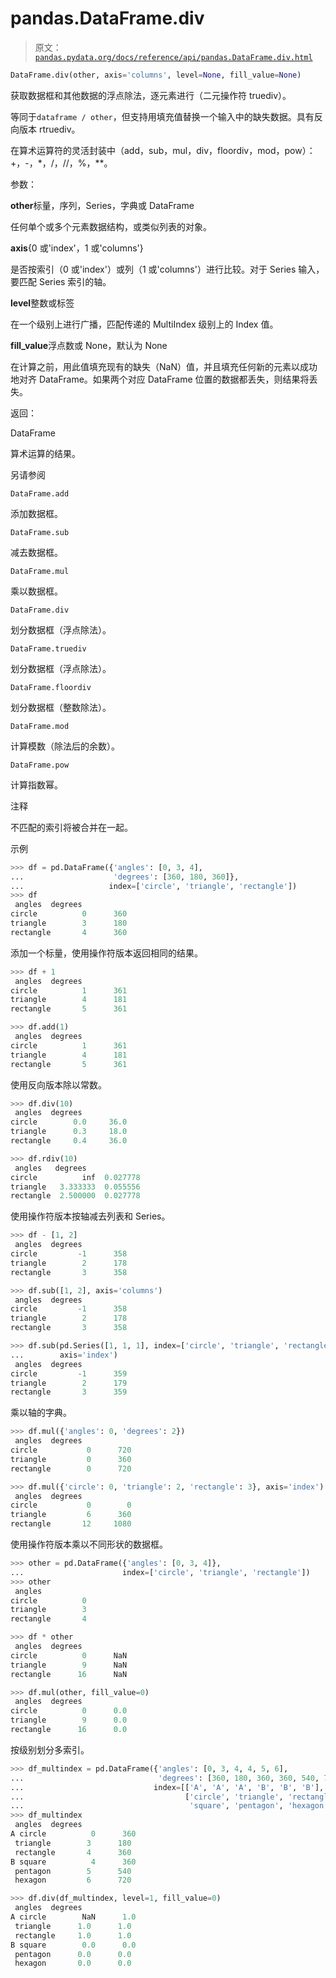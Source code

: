 # pandas.DataFrame.div

> 原文：[`pandas.pydata.org/docs/reference/api/pandas.DataFrame.div.html`](https://pandas.pydata.org/docs/reference/api/pandas.DataFrame.div.html)

```py
DataFrame.div(other, axis='columns', level=None, fill_value=None)
```

获取数据框和其他数据的浮点除法，逐元素进行（二元操作符 truediv）。

等同于`dataframe / other`，但支持用填充值替换一个输入中的缺失数据。具有反向版本 rtruediv。

在算术运算符的灵活封装中（add，sub，mul，div，floordiv，mod，pow）：+，-，*，/，//，%，**。

参数：

**other**标量，序列，Series，字典或 DataFrame

任何单个或多个元素数据结构，或类似列表的对象。

**axis**{0 或'index'，1 或'columns'}

是否按索引（0 或'index'）或列（1 或'columns'）进行比较。对于 Series 输入，要匹配 Series 索引的轴。

**level**整数或标签

在一个级别上进行广播，匹配传递的 MultiIndex 级别上的 Index 值。

**fill_value**浮点数或 None，默认为 None

在计算之前，用此值填充现有的缺失（NaN）值，并且填充任何新的元素以成功地对齐 DataFrame。如果两个对应 DataFrame 位置的数据都丢失，则结果将丢失。

返回：

DataFrame

算术运算的结果。

另请参阅

`DataFrame.add`

添加数据框。

`DataFrame.sub`

减去数据框。

`DataFrame.mul`

乘以数据框。

`DataFrame.div`

划分数据框（浮点除法）。

`DataFrame.truediv`

划分数据框（浮点除法）。

`DataFrame.floordiv`

划分数据框（整数除法）。

`DataFrame.mod`

计算模数（除法后的余数）。

`DataFrame.pow`

计算指数幂。

注释

不匹配的索引将被合并在一起。

示例

```py
>>> df = pd.DataFrame({'angles': [0, 3, 4],
...                    'degrees': [360, 180, 360]},
...                   index=['circle', 'triangle', 'rectangle'])
>>> df
 angles  degrees
circle          0      360
triangle        3      180
rectangle       4      360 
```

添加一个标量，使用操作符版本返回相同的结果。

```py
>>> df + 1
 angles  degrees
circle          1      361
triangle        4      181
rectangle       5      361 
```

```py
>>> df.add(1)
 angles  degrees
circle          1      361
triangle        4      181
rectangle       5      361 
```

使用反向版本除以常数。

```py
>>> df.div(10)
 angles  degrees
circle        0.0     36.0
triangle      0.3     18.0
rectangle     0.4     36.0 
```

```py
>>> df.rdiv(10)
 angles   degrees
circle          inf  0.027778
triangle   3.333333  0.055556
rectangle  2.500000  0.027778 
```

使用操作符版本按轴减去列表和 Series。

```py
>>> df - [1, 2]
 angles  degrees
circle         -1      358
triangle        2      178
rectangle       3      358 
```

```py
>>> df.sub([1, 2], axis='columns')
 angles  degrees
circle         -1      358
triangle        2      178
rectangle       3      358 
```

```py
>>> df.sub(pd.Series([1, 1, 1], index=['circle', 'triangle', 'rectangle']),
...        axis='index')
 angles  degrees
circle         -1      359
triangle        2      179
rectangle       3      359 
```

乘以轴的字典。

```py
>>> df.mul({'angles': 0, 'degrees': 2})
 angles  degrees
circle           0      720
triangle         0      360
rectangle        0      720 
```

```py
>>> df.mul({'circle': 0, 'triangle': 2, 'rectangle': 3}, axis='index')
 angles  degrees
circle           0        0
triangle         6      360
rectangle       12     1080 
```

使用操作符版本乘以不同形状的数据框。

```py
>>> other = pd.DataFrame({'angles': [0, 3, 4]},
...                      index=['circle', 'triangle', 'rectangle'])
>>> other
 angles
circle          0
triangle        3
rectangle       4 
```

```py
>>> df * other
 angles  degrees
circle          0      NaN
triangle        9      NaN
rectangle      16      NaN 
```

```py
>>> df.mul(other, fill_value=0)
 angles  degrees
circle          0      0.0
triangle        9      0.0
rectangle      16      0.0 
```

按级别划分多索引。

```py
>>> df_multindex = pd.DataFrame({'angles': [0, 3, 4, 4, 5, 6],
...                              'degrees': [360, 180, 360, 360, 540, 720]},
...                             index=[['A', 'A', 'A', 'B', 'B', 'B'],
...                                    ['circle', 'triangle', 'rectangle',
...                                     'square', 'pentagon', 'hexagon']])
>>> df_multindex
 angles  degrees
A circle          0      360
 triangle        3      180
 rectangle       4      360
B square          4      360
 pentagon        5      540
 hexagon         6      720 
```

```py
>>> df.div(df_multindex, level=1, fill_value=0)
 angles  degrees
A circle        NaN      1.0
 triangle      1.0      1.0
 rectangle     1.0      1.0
B square        0.0      0.0
 pentagon      0.0      0.0
 hexagon       0.0      0.0 
```
